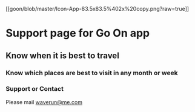 [[goon/blob/master/Icon-App-83.5x83.5%402x%20copy.png?raw=true]]

# Support page for Go On app

## Know when it is best to travel 
### Know which places are best to visit in any month or week 

### Support or Contact

Please mail waverun@me.com
